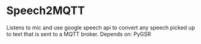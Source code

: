 Speech2MQTT
===========

Listens to mic and use google speech api to convert any speech picked up to text that is sent to a MQTT broker. Depends on: PyGSR
